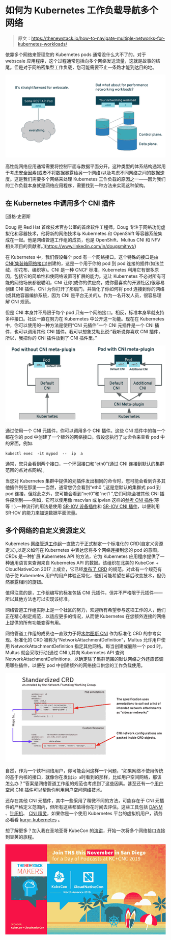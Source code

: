 # 如何为 Kubernetes 工作负载导航多个网络

> 原文：<https://thenewstack.io/how-to-navigate-multiple-networks-for-kubernetes-workloads/>

依靠多个网络来管理您的 Kubernetes pods 通常没什么大不了的。对于 webscale 应用程序，这个过程通常包括向多个网络发送流量，这就是故事的结尾。但是对于网络密集型工作负载，您可能需要不止一条路才能到达目的地。

![](img/e75e01465bba5517696045887f18cef0.png)

高性能网络应用通常需要将控制平面与数据平面分开。这种类型的体系结构通常用于考虑安全因素(或者不将数据暴露给另一个网络)以及考虑不同网络之间的数据速度。这是我们需要多个网络来处理 Kubernetes 工作负载的原因之一——因为我们的工作负载本身就是网络应用程序，需要找到一种方法来实现这种架构。

## 在 Kubernetes 中调用多个 CNI 插件

 [道格·史密斯

Doug 是 Red Hat 首席技术官办公室的首席软件工程师。Doug 专注于网络功能虚拟化和容器技术，他将新的网络技术与 Kubernetes 和 OpenShift 等容器系统集成在一起。他是网络管道工作组的成员，也是 OpenShift、Multus CNI 和 NFV 相关项目的贡献者。](https://www.linkedin.com/in/dougsmithvt/) 

在 Kubernetes 中，我们假设每个 pod 有一个网络接口。这个特殊的接口是由 [CNI(集装箱网络接口)](https://github.com/containernetworking)创建的，这是一个用于你的 pod 到 pod 连接的插件(如法兰绒、印花布、编织等)。CNI 是一种 CNCF 标准，Kubernetes 利用它有很多原因，包括它的简单性和使网络设置可扩展的能力。这让 Kubernetes 不必对所有可能的网络场景都很聪明，CNI 让你(或你的供应商，或你最喜欢的开源社区)很容易创建 CNI 插件。CNI 为你打开了那扇门，并简化了你如何将 pod 连接到你的网络(或其他容器编排系统，因为 CNI 是平台无关的)。作为一名开发人员，很容易理解 CNI 规范。

但是 CNI 本身并不局限于每个 pod 只有一个网络接口。相反，标准本身早就支持多种接口。社区一直在努力在 Kubernetes 中公开这一功能。现在在 Kubernetes 中，你可以使用的一种方法是使用“CNI 元插件”一个 CNI 元插件是一个 CNI 插件，也可以调用其他 CNI 插件。我可以想象艾勒比说:“我听说你喜欢 CNI 插件，所以，我把你的 CNI 插件放到了 CNI 插件里。”

![](img/4c5401244f69cff3f60f32dba2856486.png)

通过使用一个 CNI 元插件，你可以调用多个 CNI 插件。这些 CNI 插件中的每一个都在你的 pod 中创建了一个额外的网络接口。假设您执行了`ip`命令来查看 pod 中的界面，例如:

```
kubectl exec  -it mypod  --  ip  a

```

通常，您只会看到两个接口，一个环回接口和“eth0”(通过 CNI 连接到默认的集群范围的点对点网络)。

当您对 Kubernetes 集群中提供的元插件发出相同的命令时，您可能会看到许多其他插件列在那里——当然，通常您仍会看到“eth0 ”,这是您默认的集群式 pod 到 pod 连接，但除此之外，您可能会看到“net0”和“net1 ”,它们可能会被其他 CNI 插件探测到——例如，它可以使用像 macvlan 或 ipvlan 这样的[参考 CNI 插件](https://github.com/containernetworking/plugins)(等等！).一种流行的用法是使用 [SR-IOV 设备插件](https://github.com/intel/sriov-network-device-plugin)和 [SR-IOV CNI 插件](https://github.com/intel/sriov-network-device-plugin)，以便利用 SR-IOV 的能力来加速数据平面流量。

## 多个网络的自定义资源定义

Kubernetes [网络管道工作组](https://github.com/K8sNetworkPlumbingWG/community)一直致力于正式制定一个标准化的 CRD(自定义资源定义),以定义如何在 Kubernetes 中表达您将多个网络连接到您的 pod 的意图。CRDs 是一种扩展 Kubernetes API 的方法，它为 Kubernetes 应用程序提供了一种通用语言来查询来自 Kubernetes API 的数据。该组织在北美的 KubeCon + CloudNativeCon 2017 上成立，它已经[发布了 CRD](https://github.com/K8sNetworkPlumbingWG/multi-net-spec) 的规范。对此有一个规范有助于使 Kubernetes 用户的用户体验正常化，他们可能希望在幕后改变技术，但仍然暴露相同的旋钮。

值得注意的是，工作组编写的标准包括 CNI 元插件，但并不严格限于元插件——所以其他方法也可以实现该标准。

网络管道工作组实际上是一个社区的努力，欢迎所有希望参与这项工作的人，他们正在精心制定规范，以适应更多的情况，从而使 Kubernetes 在您额外连接的网络上提供的所有功能变得有用。

网络管道工作组的成员也一直致力于将[木尔图斯 CNI](https://github.com/intel/multus-cni) 作为标准化 CRD 的参考实现。标准化的 CRD 被称为“NetworkAttachmentDefinition”，Multus 允许用户使用 NetworkAttachmentDefinition 指定其他网络。每当创建或删除一个 pod 时，Multus 就会采取行动(通过 CNI ),并向 Kubernetes API 查询 NetworkAttachmentDefinitions，以确定除了集群范围的默认网络之外还应该调用哪些插件，以便在 pod 中创建额外的网络接口供您的工作负载使用。

![](img/d330a212bb05ad43f9b5c0c6cc7e29ca.png)

自然，作为一个铁杆网络用户，你可能会问这样一个问题，“如果网络不使用传统的基于内核的接口，就像你在发出`ip a`时看到的那样，比如用户空间网络，那该怎么办？”答案是网络管道工作组的规范也考虑到了这些因素。甚至还有一个[用户空间 CNI 插件](https://github.com/intel/userspace-cni-network-plugin)可以帮助你利用用户空间网络技术。

还存在其他 CNI 元插件，其中一些采用了稍微不同的方法，可能存在于 CNI 元插件的严格定义范围内，但所有这些都值得你花时间去评估。这些工具包括 [DANM](https://github.com/nokia/danm) 、[针织机](https://github.com/ZTE/Knitter)、 [CNI 精灵](https://github.com/cni-genie/CNI-Genie)，如果你是一个使用 Kubernetes 平台的虚拟机用户，请务必看看 [kuryr-kubernetes](https://github.com/openstack/kuryr-kubernetes) 。

想了解更多？加入我在圣地亚哥 KubeCon 的[演讲](https://sched.co/UabS)，开始一次将多个网络接口连接到豆荚的旅程。

![](img/f38bbb6abc5c5c343ada781ba89c8a85.png)

<svg xmlns:xlink="http://www.w3.org/1999/xlink" viewBox="0 0 68 31" version="1.1"><title>Group</title> <desc>Created with Sketch.</desc></svg>